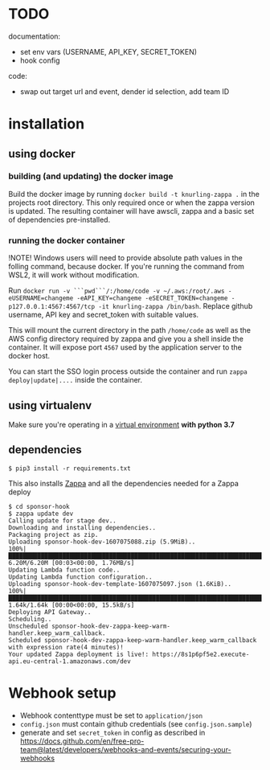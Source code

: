 # TODO

documentation:
- set env vars (USERNAME, API_KEY, SECRET_TOKEN)
- hook config

code:
- swap out target url and event, dender id selection, add team ID

# installation

## using docker

### building (and updating) the docker image

Build the docker image by running `docker build -t knurling-zappa .` in the projects root directory. This only required once or when the zappa version is updated. The resulting container will have awscli, zappa and a basic set of dependencies pre-installed.

### running the docker container

!NOTE! Windows users will need to provide absolute path values in the folling command, because docker. If you're running the command from WSL2, it will work without modification.

Run `docker run -v ```pwd```/:/home/code -v ~/.aws:/root/.aws -eUSERNAME=changeme -eAPI_KEY=changeme -eSECRET_TOKEN=changeme -p127.0.0.1:4567:4567/tcp -it knurling-zappa /bin/bash`. Replace github username, API key and secret_token with suitable values.

This will mount the current directory in the path `/home/code` as well as the AWS config directory required by zappa and give you a shell inside the container. It will expose port `4567` used by the application server to the docker host.

You can start the SSO login process outside the container and run `zappa deploy|update|....` inside the container.

## using virtualenv

Make sure you're operating in a [virtual environment](https://docs.python.org/3/library/venv.html) **with python 3.7**

## dependencies

```console
$ pip3 install -r requirements.txt
```
This also installs [Zappa](https://github.com/Miserlou/Zappa) and all the dependencies needed for a Zappa deploy

```console
$ cd sponsor-hook
$ zappa update dev
Calling update for stage dev..
Downloading and installing dependencies..
Packaging project as zip.
Uploading sponsor-hook-dev-1607075088.zip (5.9MiB)..
100%|███████████████████████████████████████████████████████████████████████████████████████████████████████████████████████████| 6.20M/6.20M [00:03<00:00, 1.76MB/s]
Updating Lambda function code..
Updating Lambda function configuration..
Uploading sponsor-hook-dev-template-1607075097.json (1.6KiB)..
100%|███████████████████████████████████████████████████████████████████████████████████████████████████████████████████████████| 1.64k/1.64k [00:00<00:00, 15.5kB/s]
Deploying API Gateway..
Scheduling..
Unscheduled sponsor-hook-dev-zappa-keep-warm-handler.keep_warm_callback.
Scheduled sponsor-hook-dev-zappa-keep-warm-handler.keep_warm_callback with expression rate(4 minutes)!
Your updated Zappa deployment is live!: https://8s1p6pf5e2.execute-api.eu-central-1.amazonaws.com/dev
```

# Webhook setup

- Webhook contenttype must be set to `application/json`
- `config.json` must contain github credentials (see `config.json.sample`)
- generate and set `secret_token` in config as described in
  https://docs.github.com/en/free-pro-team@latest/developers/webhooks-and-events/securing-your-webhooks
